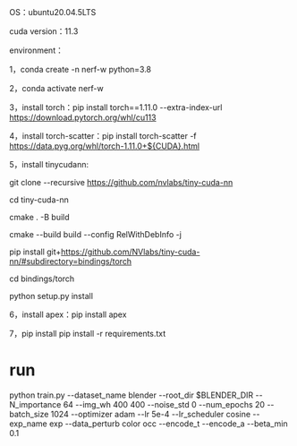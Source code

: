 OS：ubuntu20.04.5LTS


cuda version：11.3 

environment：

1，conda create -n nerf-w python=3.8

2，conda activate nerf-w

3，install torch：pip install torch==1.11.0 --extra-index-url 
https://download.pytorch.org/whl/cu113

4，install torch-scatter：pip install torch-scatter -f https://data.pyg.org/whl/torch-1.11.0+${CUDA}.html

5，install tinycudann:
                 
git clone --recursive https://github.com/nvlabs/tiny-cuda-nn

cd tiny-cuda-nn

cmake . -B build

cmake --build build --config RelWithDebInfo -j

pip install git+https://github.com/NVlabs/tiny-cuda-nn/#subdirectory=bindings/torch

cd bindings/torch

python setup.py install

6，install apex：pip install apex

7，pip install pip install -r requirements.txt

# run

python train.py 
   --dataset_name blender 
   --root_dir $BLENDER_DIR 
   --N_importance 64 --img_wh 400 400 --noise_std 0 
   --num_epochs 20 --batch_size 1024 
   --optimizer adam --lr 5e-4 --lr_scheduler cosine 
   --exp_name exp 
   --data_perturb color occ 
   --encode_t 
   --encode_a
   --beta_min 0.1
